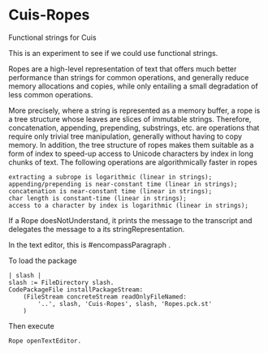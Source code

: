 Cuis-Ropes
==========

Functional strings for Cuis

This is an experiment to see if we could use functional strings.

Ropes are a high-level representation of text that offers much better performance than strings for common operations, and generally reduce memory allocations and copies, while only entailing a small degradation of less common operations.

More precisely, where a string is represented as a memory buffer, a rope is a tree structure whose leaves are slices of immutable strings.  Therefore, concatenation, appending, prepending, substrings, etc. are operations that require only trivial tree manipulation, generally without having to copy memory.  In addition, the tree structure of ropes makes them suitable as a form of index to speed-up access to Unicode characters by index in long chunks of text.
The following operations are algorithmically faster in ropes

    extracting a subrope is logarithmic (linear in strings);
    appending/prepending is near-constant time (linear in strings);
    concatenation is near-constant time (linear in strings);
    char length is constant-time (linear in strings);
    access to a character by index is logarithmic (linear in strings);

If a Rope doesNotUnderstand, it prints the message to the transcript and
delegates the message to a its stringRepresentation.

In the text editor, this is #encompassParagraph .

To load the package


    | slash |
    slash := FileDirectory slash.
    CodePackageFile installPackageStream:
        (FileStream concreteStream readOnlyFileNamed: 
            '..', slash, 'Cuis-Ropes', slash, 'Ropes.pck.st'
        )

Then execute

    Rope openTextEditor.
